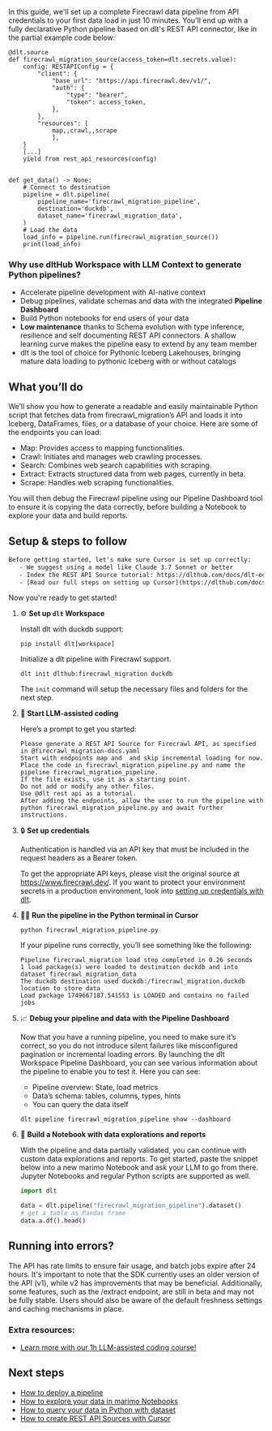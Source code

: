 In this guide, we'll set up a complete Firecrawl data pipeline from API credentials to your first data load in just 10 minutes. You'll end up with a fully declarative Python pipeline based on dlt's REST API connector, like in the partial example code below:

```python-outcome
@dlt.source
def firecrawl_migration_source(access_token=dlt.secrets.value):
    config: RESTAPIConfig = {
        "client": {
            "base_url": "https://api.firecrawl.dev/v1/",
            "auth": {
                "type": "bearer",
                "token": access_token,
            },
        },
        "resources": [
            map,,crawl,,scrape
            ],
    }
    [...]
    yield from rest_api_resources(config)


def get_data() -> None:
    # Connect to destination
    pipeline = dlt.pipeline(
        pipeline_name='firecrawl_migration_pipeline',
        destination='duckdb',
        dataset_name='firecrawl_migration_data', 
    )
    # Load the data
    load_info = pipeline.run(firecrawl_migration_source())
    print(load_info) 
```

### Why use dltHub Workspace with LLM Context to generate Python pipelines?

- Accelerate pipeline development with AI-native context
- Debug pipelines, validate schemas and data with the integrated **Pipeline Dashboard**
- Build Python notebooks for end users of your data
- **Low maintenance** thanks to Schema evolution with type inference, resilience and self documenting REST API connectors. A shallow learning curve makes the pipeline easy to extend by any team member
- dlt is the tool of choice for Pythonic Iceberg Lakehouses, bringing mature data loading to pythonic Iceberg with or without catalogs

## What you’ll do

We’ll show you how to generate a readable and easily maintainable Python script that fetches data from firecrawl_migration’s API and loads it into Iceberg, DataFrames, files, or a database of your choice. Here are some of the endpoints you can load:

- Map: Provides access to mapping functionalities.
- Crawl: Initiates and manages web crawling processes.
- Search: Combines web search capabilities with scraping.
- Extract: Extracts structured data from web pages, currently in beta.
- Scrape: Handles web scraping functionalities.

You will then debug the Firecrawl pipeline using our Pipeline Dashboard tool to ensure it is copying the data correctly, before building a Notebook to explore your data and build reports.

## Setup & steps to follow

```default
Before getting started, let's make sure Cursor is set up correctly:
   - We suggest using a model like Claude 3.7 Sonnet or better
   - Index the REST API Source tutorial: https://dlthub.com/docs/dlt-ecosystem/verified-sources/rest_api/ and add it to context as **@dlt rest api**
   - [Read our full steps on setting up Cursor](https://dlthub.com/docs/dlt-ecosystem/llm-tooling/cursor-restapi#23-configuring-cursor-with-documentation)
```

Now you're ready to get started!

1. ⚙️ **Set up `dlt` Workspace**
    
    Install dlt with duckdb support:
    ```shell
    pip install dlt[workspace]
    ```

    Initialize a dlt pipeline with Firecrawl support.
    ```shell
    dlt init dlthub:firecrawl_migration duckdb
    ```

    The `init` command will setup the necessary files and folders for the next step.
    
2. 🤠 **Start LLM-assisted coding**
    
    Here’s a prompt to get you started:
    
    ```prompt
    Please generate a REST API Source for Firecrawl API, as specified in @firecrawl_migration-docs.yaml 
    Start with endpoints map and  and skip incremental loading for now. 
    Place the code in firecrawl_migration_pipeline.py and name the pipeline firecrawl_migration_pipeline. 
    If the file exists, use it as a starting point. 
    Do not add or modify any other files. 
    Use @dlt rest api as a tutorial. 
    After adding the endpoints, allow the user to run the pipeline with python firecrawl_migration_pipeline.py and await further instructions.
    ```

    
3. 🔒 **Set up credentials** 
    
    Authentication is handled via an API key that must be included in the request headers as a Bearer token.
    
    To get the appropriate API keys, please visit the original source at https://www.firecrawl.dev/.
    If you want to protect your environment secrets in a production environment, look into [setting up credentials with dlt](https://dlthub.com/docs/walkthroughs/add_credentials).
    
4. 🏃‍♀️ **Run the pipeline in the Python terminal in Cursor**
    
    ```shell
    python firecrawl_migration_pipeline.py
    ```
    
    If your pipeline runs correctly, you’ll see something like the following:
    
    ```shell
    Pipeline firecrawl_migration load step completed in 0.26 seconds
    1 load package(s) were loaded to destination duckdb and into dataset firecrawl_migration_data
    The duckdb destination used duckdb:/firecrawl_migration.duckdb location to store data
    Load package 1749667187.541553 is LOADED and contains no failed jobs
    ```
    
5. 📈 **Debug your pipeline and data with the Pipeline Dashboard**

    Now that you have a running pipeline, you need to make sure it’s correct, so you do not introduce silent failures like misconfigured pagination or incremental loading errors. By launching the dlt Workspace Pipeline Dashboard, you can see various information about the pipeline to enable you to test it. Here you can see:
    - Pipeline overview: State, load metrics
    - Data’s schema: tables, columns, types, hints
    - You can query the data itself
    
    ```shell
    dlt pipeline firecrawl_migration_pipeline show --dashboard
    ```
    
6. 🐍 **Build a Notebook with data explorations and reports**

    With the pipeline and data partially validated, you can continue with custom data explorations and reports. To get started, paste the snippet below into a new marimo Notebook and ask your LLM to go from there. Jupyter Notebooks and regular Python scripts are supported as well.

    
    ```python
    import dlt

   data = dlt.pipeline("firecrawl_migration_pipeline").dataset()
   # get a table as Pandas frame
   data.a.df().head()
    ```

## Running into errors?

The API has rate limits to ensure fair usage, and batch jobs expire after 24 hours. It's important to note that the SDK currently uses an older version of the API (v1), while v2 has improvements that may be beneficial. Additionally, some features, such as the /extract endpoint, are still in beta and may not be fully stable. Users should also be aware of the default freshness settings and caching mechanisms in place.

### Extra resources:

- [Learn more with our 1h LLM-assisted coding course!](https://www.youtube.com/watch?v=GGid70rnJuM)

## Next steps

- [How to deploy a pipeline](https://dlthub.com/docs/walkthroughs/deploy-a-pipeline)
- [How to explore your data in marimo Notebooks](https://dlthub.com/docs/general-usage/dataset-access/marimo)
- [How to query your data in Python with dataset](https://dlthub.com/docs/general-usage/dataset-access/dataset)
- [How to create REST API Sources with Cursor](https://dlthub.com/docs/dlt-ecosystem/llm-tooling/cursor-restapi)